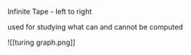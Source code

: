 
Infinite Tape - left to right

used for studying what can and cannot be computed

![[turing graph.png]]